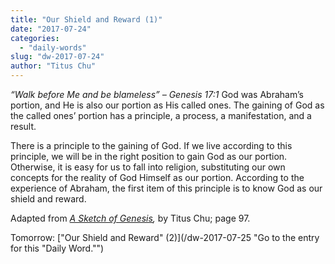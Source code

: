 ```yaml
---
title: "Our Shield and Reward (1)"
date: "2017-07-24"
categories: 
  - "daily-words"
slug: "dw-2017-07-24"
author: "Titus Chu"
---
```


_“Walk before Me and be blameless” – Genesis 17:1_ God was Abraham’s portion, and He is also our portion as His called ones. The gaining of God as the called ones’ portion has a principle, a process, a manifestation, and a result.

There is a principle to the gaining of God. If we live according to this principle, we will be in the right position to gain God as our portion. Otherwise, it is easy for us to fall into religion, substituting our own concepts for the reality of God Himself as our portion. According to the experience of Abraham, the first item of this principle is to know God as our shield and reward.

Adapted from _[A Sketch of Genesis](/book-gen-sketch "Go to the listing for this book."),_ by Titus Chu; page 97.

Tomorrow: ["Our Shield and Reward" (2)](/dw-2017-07-25 "Go to the entry for this "Daily Word."")
